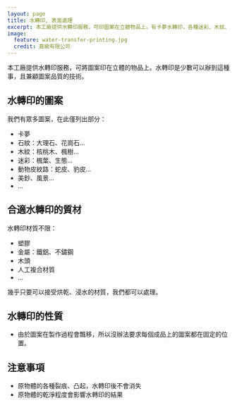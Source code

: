 ```yaml
---
layout: page
title: 水轉印, 表面處理
excerpt: 本工廠提供水轉印服務，可印圖案在立體物品上。有卡夢水轉印，各種迷彩、木紋、石紋、蛇皮、豹皮...
image:
  feature: water-transfer-printing.jpg
  credit: 嘉級有限公司
---
```


本工廠提供水轉印服務，可將圖案印在立體的物品上。水轉印是少數可以辦到這種事，且兼顧圖案品質的技術。

## 水轉印的圖案

我們有眾多圖案，在此僅列出部分：

* 卡夢
* 石紋：大理石、花崗石...
* 木紋：核桃木、楓樹...
* 迷彩：楓葉、生態...
* 動物皮紋路：蛇皮、豹皮...
* 美鈔、風景...
* ...

## 合適水轉印的質材

水轉印材質不限：

* 塑膠
* 金屬：鐵鋁、不鏽鋼
* 木頭
* 人工複合材質
* ...

幾乎只要可以接受烘乾、浸水的材質，我們都可以處理。

## 水轉印的性質

* 由於圖案在製作過程會飄移，所以沒辦法要求每個成品上的圖案都在固定的位置。

## 注意事項

* 原物體的各種裂痕、凸起，水轉印後不會消失
* 原物體的乾淨程度會影響水轉印的結果
